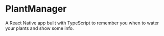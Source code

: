 # PlantManager
A React Native app built with TypeScript to remember you when to water your plants and show some info.
